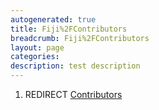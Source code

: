 ```yaml
---
autogenerated: true
title: Fiji%2FContributors
breadcrumb: Fiji%2FContributors
layout: page
categories: 
description: test description
---
```


1.  REDIRECT [Contributors](Contributors "wikilink")
